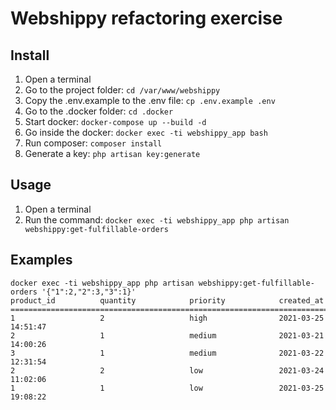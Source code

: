 # Webshippy refactoring exercise

## Install

1. Open a terminal
2. Go to the project folder: `cd /var/www/webshippy`
3. Copy the .env.example to the .env file: `cp .env.example .env`
4. Go to the .docker folder: `cd .docker`
5. Start docker: `docker-compose up --build -d` 
6. Go inside the docker: `docker exec -ti webshippy_app bash`
7. Run composer: `composer install`
8. Generate a key: `php artisan key:generate` 

## Usage

1. Open a terminal
2. Run the command: `docker exec -ti webshippy_app php artisan webshippy:get-fulfillable-orders`

## Examples

```
docker exec -ti webshippy_app php artisan webshippy:get-fulfillable-orders '{"1":2,"2":3,"3":1}'
product_id          quantity            priority            created_at          
================================================================================
1                   2                   high                2021-03-25 14:51:47 
2                   1                   medium              2021-03-21 14:00:26 
3                   1                   medium              2021-03-22 12:31:54 
2                   2                   low                 2021-03-24 11:02:06 
1                   1                   low                 2021-03-25 19:08:22 
```
